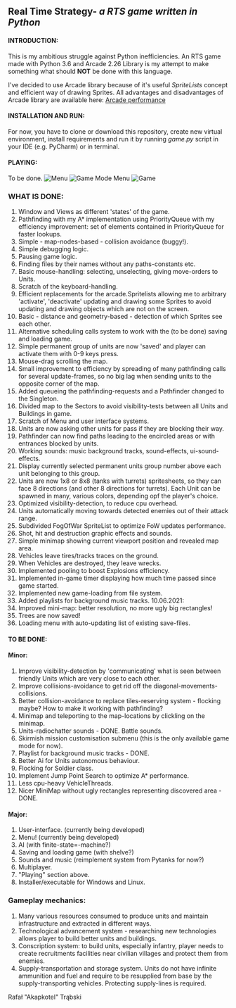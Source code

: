 ## Real Time Strategy- _a RTS game written in Python_

#### INTRODUCTION:

This is my ambitious struggle against Python inefficiencies. An RTS game
made with Python 3.6 and Arcade 2.26 Library is my attempt to make
something what should **NOT** be done with this language.

I've decided to use Arcade library because of it's useful _SpriteLists_
concept and efficient way of drawing Sprites. All advantages and
disadvantages of Arcade library are available here:
[Arcade performance](https://arcade.academy/performance_tips.html)

#### INSTALLATION AND RUN:

For now, you have to clone or download this repository, create new
virtual environment, install requirements and run it by running
_game.py_ script in your IDE (e.g. PyCharm) or in terminal.

#### PLAYING:
To be done.
![Menu](https://github.com/akapkotel/python_real_time_strategy_game//blob/master/menu.png)
![Game Mode Menu](https://github.com/akapkotel/python_real_time_strategy_game//blob/master/game_mode_selection.png)
![Game](https://github.com/akapkotel/python_real_time_strategy_game//blob/master/actual_game.png)

### WHAT IS DONE:
1. Window and Views as different 'states' of the game.
2. Pathfinding with my A* implementation using PriorityQueue with my
   efficiency improvement: set of elements contained in PriorityQueue
   for faster lookups.
3. Simple - map-nodes-based - collision avoidance (buggy!).
4. Simple debugging logic.
5. Pausing game logic.
6. Finding files by their names without any paths-constants etc.
7. Basic mouse-handling: selecting, unselecting, giving move-orders to
   Units.
8. Scratch of the keyboard-handling.
9. Efficient replacements for the arcade.Spritelists allowing me to
   arbitrary 'activate', 'deactivate' updating and drawing some Sprites
   to avoid updating and drawing objects which are not on the screen.
10. Basic - distance and geometry-based - detection of which Sprites see
    each other.
11. Alternative scheduling calls system to work with the (to be done)
    saving and loading game.
12. Simple permanent group of units are now 'saved' and player can
    activate them with 0-9 keys press.
13. Mouse-drag scrolling the map.
14. Small improvement to efficiency by spreading of many pathfinding
    calls for several update-frames, so no big lag when sending units to
    the opposite corner of the map.
15. Added queueing the pathfinding-requests and a Pathfinder changed to
    the Singleton.
16. Divided map to the Sectors to avoid visibility-tests between all
    Units and Buildings in game.
17. Scratch of Menu and user interface systems.
18. Units are now asking other units for pass if they are blocking their
    way.
19. Pathfinder can now find paths leading to the encircled areas or with
    entrances blocked by units.
20. Working sounds: music background tracks, sound-effects,
    ui-sound-effects.
21. Display currently selected permanent units group number above each
   unit belonging to this group.
22. Units are now 1x8 or 8x8 (tanks with turrets) spritesheets, so they
    can face 8 directions (and other 8 directions for turrets). Each
    Unit can be spawned in many, various colors, depending opf the
    player's choice.
23. Optimized visibility-detection, to reduce cpu overhead.
24. Units automatically moving towards detected enemies out of their
    attack range.
25. Subdivided FogOfWar SpriteList to optimize FoW updates performance.
26. Shot, hit and destruction graphic effects and sounds.
27. Simple minimap showing current viewport position and revealed map
    area.
28. Vehicles leave tires/tracks traces on the ground.
29. When Vehicles are destroyed, they leave wrecks.
30. Implemented pooling to boost Explosions efficiency.
31. Implemented in-game timer displaying how much time passed since game started.
32. Implemented new game-loading from file system. 
33. Added playlists for background music tracks.
10.06.2021:
34. Improved mini-map: better resolution, no more ugly big rectangles!
35. Trees are now saved!
36. Loading menu with auto-updating list of existing save-files.

#### TO BE DONE:
#### Minor:
1. Improve visibility-detection by 'communicating' what is seen between
   friendly Units which are very close to each other.
2. Improve collisions-avoidance to get rid off the
   diagonal-movements-collisions.
3. Better collision-avoidance to replace tiles-reserving system -
   flocking maybe? How to make it working with pathfinding?
4. Minimap and teleporting to the map-locations by clickling on the
   minimap.
5. Units-radiochatter sounds - DONE. Battle sounds.
6. Skirmish mission customisation submenu (this is the only available
   game mode for now).
7. Playlist for background music tracks - DONE.
8. Better Ai for Units autonomous behaviour.
9. Flocking for Soldier class.
10. Implement Jump Point Search to optimize A* performance.
11. Less cpu-heavy VehicleThreads.
12. Nicer MiniMap without ugly rectangles representing discovered area - DONE.

#### Major:
1. User-interface. (currently being developed)
2. Menu! (currently being developed)
3. AI (with finite-state=-machine?)
4. Saving and loading game (with shelve?)
5. Sounds and music (reimplement system from Pytanks for now?)
6. Multiplayer.
7. "Playing" section above.
8. Installer/executable for Windows and Linux.

### Gameplay mechanics:
1. Many various resources consumed to produce units and maintain
   infrastructure and extracted in different ways.
2. Technological advancement system - researching new technologies
   allows player to build better units and buildings.
3. Conscription system: to build units, especially infantry, player
   needs to create recruitments facilities near civilian villages and
   protect them from enemies.
4. Supply-transportation and storage system. Units do not have infinite
   ammunition and fuel and require to be resupplied from base by the
   supply-transporting vehicles. Protecting supply-lines is required.

Rafał "Akapkotel" Trąbski

